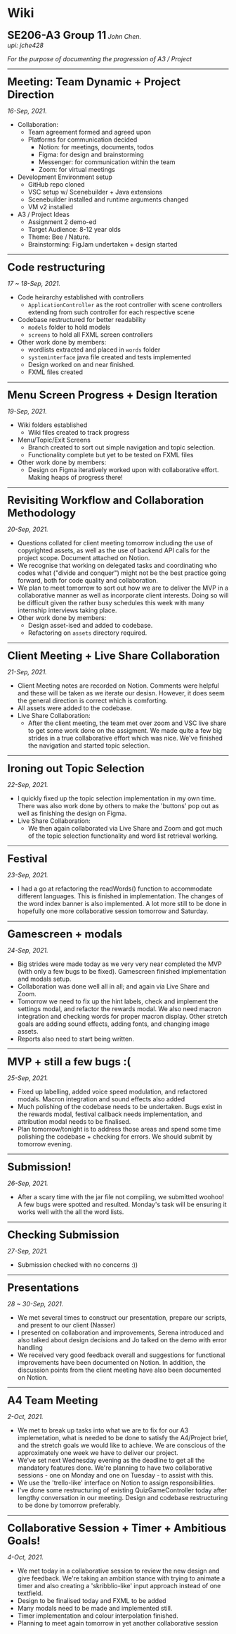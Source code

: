 # Wiki
**<font size="5">SE206-A3 Group 11</font>**
*John Chen.</br>upi: jche428*

*For the purpose of documenting the progression of A3 / Project*
- - - -
**<font size="5">Meeting: Team Dynamic + Project Direction</font>**

*16-Sep, 2021.*

* Collaboration:
  * Team agreement formed and agreed upon
  * Platforms for communication decided
    * Notion: for meetings, documents, todos
    * Figma: for design and brainstorming
    * Messenger: for communication within the team
    * Zoom: for virtual meetings
* Development Environment setup
  * GitHub repo cloned
  * VSC setup w/ Scenebuilder + Java extensions
  * Scenebuilder installed and runtime arguments changed
  * VM v2 installed
* A3 / Project Ideas
  * Assignment 2 demo-ed
  * Target Audience: 8-12 year olds
  * Theme: Bee / Nature.
  * Brainstorming: FigJam undertaken + design started

- - - -
**<font size="5">Code restructuring</font>**

*17 ~ 18-Sep, 2021.*
* Code heirarchy established with controllers
  * `ApplicationController` as the root controller with scene controllers extending from such controller for each respective scene
* Codebase restructured for better readability
  * `models` folder to hold models
  * `screens` to hold all FXML screen controllers
* Other work done by members:
  * wordlists extracted and placed in `words` folder
  * `systeminterface` java file created and tests implemented
  * Design worked on and near finished.
  * FXML files created
- - - -
**<font size="5">Menu Screen Progress + Design Iteration</font>**

*19-Sep, 2021.*
* Wiki folders established
  * Wiki files created to track progress
* Menu/Topic/Exit Screens
  * Branch created to sort out simple navigation and topic selection.
  * Functionality complete but yet to be tested on FXML files
* Other work done by members:
  * Design on Figma iteratively worked upon with collaborative effort. Making heaps of progress there!
- - - -
**<font size="5">Revisiting Workflow and Collaboration Methodology</font>**

*20-Sep, 2021.*
* Questions collated for client meeting tomorrow including the use of copyrighted assets, as well as the use of backend API calls for the project scope. Document attached on Notion.
* We recognise that working on delegated tasks and coordinating who codes what ("divide and conquer") might not be the best practice going forward, both for code quality and collaboration.
* We plan to meet tomorrow to sort out how we are to deliver the MVP in a collaborative manner as well as incorporate client interests. Doing so will be difficult given the rather busy schedules this week with many internship interviews taking place.
* Other work done by members:
  * Design asset-ised and added to codebase.
  * Refactoring on `assets` directory required.

- - - -
**<font size="5">Client Meeting + Live Share Collaboration</font>**

*21-Sep, 2021.*
* Client Meeting notes are recorded on Notion. Comments were helpful and these will be taken as we iterate our desisn. However, it does seem the general direction is correct which is comforting.
* All assets were added to the codebase.
* Live Share Collaboration:
    * After the client meeting, the team met over zoom and VSC live share to get some work done on the assigment. We made quite a few big strides in a true collaborative effort which was nice. We've finished the navigation and started topic selection.

- - - -
**<font size="5">Ironing out Topic Selection</font>**

*22-Sep, 2021.*
* I quickly fixed up the topic selection implementation in my own time. There was also work done by others to make the 'buttons' pop out as well as finishing the design on Figma.
* Live Share Collaboration:
    * We then again collaborated via Live Share and Zoom and got much of the topic selection functionality and word list retrieval working.

- - - -
**<font size="5">Festival</font>**

*23-Sep, 2021.*
* I had a go at refactoring the readWords() function to accommodate different languages. This is finished in implementation. The changes of the word index banner is also implemented. A lot more still to be done in hopefully one more collaborative session tomorrow and Saturday.

- - - -
**<font size="5">Gamescreen + modals</font>**

*24-Sep, 2021.*
* Big strides were made today as we very very near completed the MVP (with only a few bugs to be fixed). Gamescreen finished implementation and modals setup.
* Collaboration was done well all in all; and again via Live Share and Zoom.
* Tomorrow we need to fix up the hint labels, check and implement the settings modal, and refactor the rewards modal. We also need macron integration and checking words for proper macron display. Other stretch goals are adding sound effects, adding fonts, and changing image assets.
* Reports also need to start being written.

- - - -
**<font size="5">MVP + still a few bugs :(</font>**

*25-Sep, 2021.*
* Fixed up labelling, added voice speed modulation, and refactored modals. Macron integration and sound effects also added
* Much polishing of the codebase needs to be undertaken. Bugs exist in the rewards modal, festival callback needs implementation, and attribution modal needs to be finalised.
* Plan tomorrow/tonight is to address those areas and spend some time polishing the codebase + checking for errors. We should submit by tomorrow evening.

- - - -
**<font size="5">Submission!</font>**

*26-Sep, 2021.*
* After a scary time with the jar file not compiling, we submitted woohoo! A few bugs were spotted and resulted. Monday's task will be ensuring it works well with the all the word lists.

- - - -
**<font size="5">Checking Submission</font>**

*27-Sep, 2021.*
* Submission checked with no concerns :))

- - - -
**<font size="5">Presentations</font>**

*28 ~ 30-Sep, 2021.*
* We met several times to construct our presentation, prepare our scripts, and present to our client (Nasser)
* I presented on collaboration and improvements, Serena introduced and also talked about design decisions and Jo talked on the demo with error handling
* We received very good feedback overall and suggestions for functional improvements have been documented on Notion. In addition, the discussion points from the client meeting have also been documented on Notion.

- - - -
**<font size="5">A4 Team Meeting</font>**

*2-Oct, 2021.*
* We met to break up tasks into what we are to fix for our A3 implemetation, what is needed to be done to satisfy the A4/Project brief, and the stretch goals we would like to achieve. We are conscious of the approximately one week we have to deliver our project.
* We've set next Wednesday evening as the deadline to get all the mandatory features done. We're planning to have two collaborative sessions - one on Monday and one on Tuesday - to assist with this.
* We use the 'trello-like' interface on Notion to assign responsibilities.
* I've done some restructuring of existing QuizGameController today after lengthy conversation in our meeting. Design and codebase restructuring to be done by tomorrow preferably.

- - - -
**<font size="5">Collaborative Session + Timer + Ambitious Goals!</font>**

*4-Oct, 2021.*
* We met today in a collaborative session to review the new design and give feedback. We're taking an ambition stance with trying to animate a timer and also creating a 'skribblio-like' input approach instead of one textfield.
* Design to be finalised today and FXML to be added
* Many modals need to be made and implemented still.
* Timer implementation and colour interpolation finished.
* Planning to meet again tomorrow in yet another collaborative session

